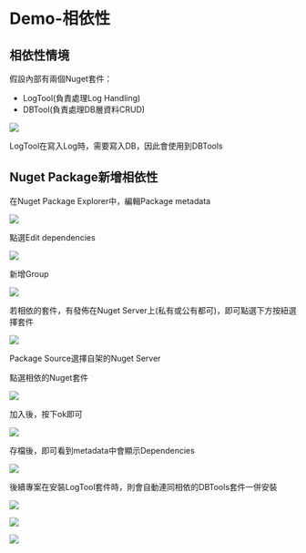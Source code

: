 # Demo-相依性

## 相依性情境

假設內部有兩個Nuget套件：

* LogTool\(負責處理Log Handling\)
* DBTool\(負責處理DB層資料CRUD\)

![](../../.gitbook/assets/image%20%2850%29.png)

LogTool在寫入Log時，需要寫入DB，因此會使用到DBTools

## Nuget Package新增相依性

在Nuget Package Explorer中，編輯Package metadata

![](../../.gitbook/assets/image%20%2845%29.png)

點選Edit dependencies

![](../../.gitbook/assets/image%20%2832%29.png)

新增Group

![](../../.gitbook/assets/image%20%2834%29.png)

若相依的套件，有發佈在Nuget Server上\(私有或公有都可\)，即可點選下方按紐選擇套件

![](../../.gitbook/assets/image%20%2849%29.png)

Package Source選擇自架的Nuget Server

點選相依的Nuget套件

![](../../.gitbook/assets/image%20%2847%29.png)

加入後，按下ok即可

![](../../.gitbook/assets/image%20%2854%29.png)

存檔後，即可看到metadata中會顯示Dependencies

![](../../.gitbook/assets/image%20%2820%29.png)

後續專案在安裝LogTool套件時，則會自動連同相依的DBTools套件一併安裝

![](../../.gitbook/assets/image%20%2836%29.png)

![](../../.gitbook/assets/image%20%2827%29.png)

![](../../.gitbook/assets/image%20%2848%29.png)

